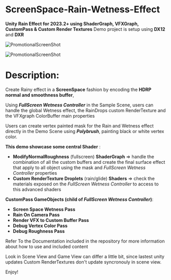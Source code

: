 # ScreenSpace-Rain-Wetness-Effect

**Unity Rain Effect for 2023.2+ using ShaderGraph, VFXGraph, CustomPass &amp; Custom Render Textures**
Demo project is setup using **DX12** and **DXR**

![PromotionalScreenShot](https://static.wixstatic.com/media/40e3ee_c7794ec59296402bae56c951d422d258~mv2.png/v1/fill/w_712,h_402,al_c,q_85,usm_0.66_1.00_0.01,enc_auto/Capture%20d'%C3%A9cran%202024-03-07%20163209.png)

![PromotionalScreenShot](https://static.wixstatic.com/media/40e3ee_53f8959f3a5b45c4801b5741f1b833f9~mv2.png/v1/fill/w_712,h_402,al_c,q_85,usm_0.66_1.00_0.01,enc_auto/Capture%20d'%C3%A9cran%202024-03-07%20163242.png)

# Description:

Create Rainy effect in a **ScreenSpace** fashion by encoding the **HDRP normal and smoothness buffer**,

Using ***FullScreen Wetness Controller*** in the Sample Scene, users can handle the global Wetness effect, the RainDrops custom RenderTexture and the VFXgraph ColorBuffer main properties

Users can create vertex painted mask for the Rain and Wetness effect directly in the Demo Scene using ***Polybrush***, painting black or white vertex color.


**This demo showcase some central Shader** :

- **ModifyNormalRoughness** (fullscreen) **ShaderGraph** => handle the combination of all the custom buffers and create the final surface effect that apply to all object using the mask and *FullScreen Wetness Controller* properties
- **Custom RenderTexture Droplets** (rain/glide) **Shaders** => check the materials exposed on the *FullScreen Wetness Controller* to access to this advanced shaders

**CustomPass GameObjects (child of *FullScreen Wetness Controller*)**: 

- **Screen Space Wetness Pass**
- **Rain On Camera Pass**
- **Render VFX to Custom Buffer Pass**
- **Debug Vertex Color Pass**
- **Debug Roughness Pass**

Refer To the Documentation included in the repository for more information about how to use and included content

Look in Scene View and Game View can differ a little bit, since lastest unity updates Custom RenderTextures don't update syncronouly in scene view.

Enjoy!
